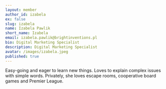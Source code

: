 ```yaml
---
layout: member
author_id: izabela
ex: false
slug: izabela
name: Izabela Pawlik
short_name: Izabela
email: izabela.pawlik@brightinventions.pl
bio: Digital Marketing Specialist
description: Digital Marketing Specialist
avatar: /images/izabela.jpeg
published: true
---
```

Easy-going and eager to learn new things. Loves to explain complex issues with simple words. Privately, she loves escape rooms, cooperative board games and Premier League.
